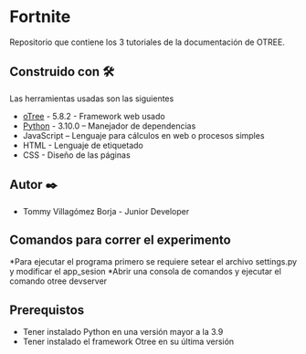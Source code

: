 # Fortnite
Repositorio que contiene los 3 tutoriales de la documentación de OTREE.
## Construido con 🛠️
Las herramientas usadas son las siguientes

* [oTree]( https://otree.readthedocs.io/en/latest/index.html) - 5.8.2 - Framework web usado
* [Python]( https://www.python.org/)  - 3.10.0 – Manejador de dependencias
* JavaScript – Lenguaje para cálculos en web o procesos simples
* HTML - Lenguaje de etiquetado
* CSS - Diseño de las páginas
## Autor ✒️
* Tommy Villagómez Borja - Junior Developer 
## Comandos para correr el experimento
*Para ejecutar el programa primero se requiere setear el archivo settings.py  y modificar el app_sesion
*Abrir una consola de comandos y ejecutar el comando otree devserver
## Prerequistos
* Tener instalado Python en una versión mayor a la 3.9
* Tener instalado el framework Otree en su última versión

